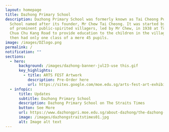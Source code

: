 ```yaml
---
layout: homepage
title: Dazhong Primary School
description: Dazhong Primary School was formerly known as Tai Cheong Public
  School named after its founder, Mr Chew Tai Cheong. It was started by a group
  of prominent public-spirited villagers, led by Mr Chew, in 1938 at Track 5
  Chua Chu Kang Road to provide education to the children in the village. It
  then had only one class of a mere 45 pupils.
image: /images/DZlogo.png
permalink: /
notification: ""
sections:
  - hero:
      background: /images/dazhong-banner-jul23-use this.gif
      key_highlights:
        - title: ARTS FEST Artwork
          description: Pre-Order here
          url: https://sites.google.com/moe.edu.sg/arts-fest-art-exhibition/home
  - infopic:
      title: Updates
      subtitle: Dazhong Primary School
      description: Dazhong Primary School on The Straits Times
      button: See More
      url: https://www.dazhongpri.moe.edu.sg/about-dazhong/the-dazhong-story/our-news/
      image: /images/dazhongstraitstimes01.jpg
      alt: Image alt text
---
```


